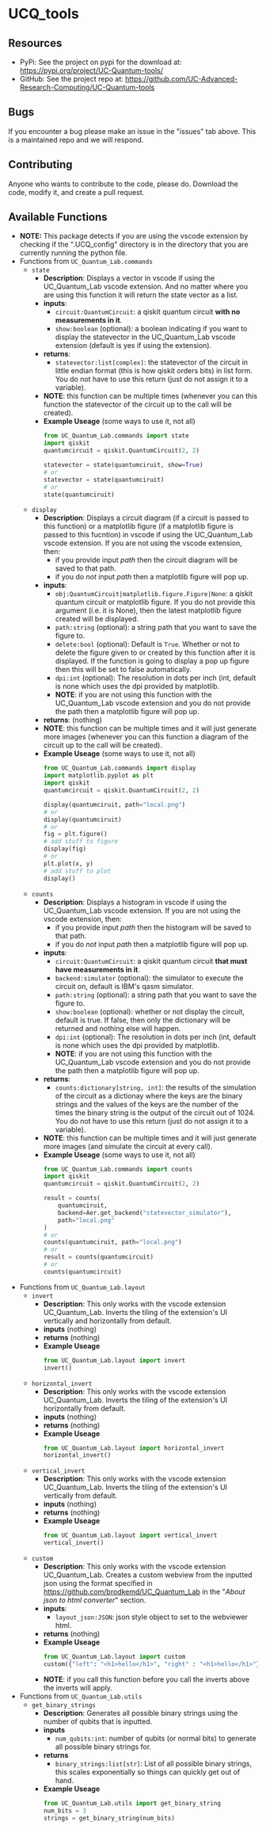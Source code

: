 # UCQ_tools
## Resources
- PyPi: See the project on pypi for the download at: https://pypi.org/project/UC-Quantum-tools/
- GitHub: See the project repo at: https://github.com/UC-Advanced-Research-Computing/UC-Quantum-tools

## Bugs
If you encounter a bug please make an issue in the "issues" tab above. This is a maintained repo and we will respond.

## Contributing
Anyone who wants to contribute to the code, please do. Download the code, modify it, and create a pull request.

## Available Functions
- **NOTE:** This package detects if you are using the vscode extension by checking if the ".UCQ_config" directory is in the directory that you are currently running the python file.
- Functions from `UC_Quantum_Lab.commands`
    - `state`
        - **Description**: Displays a vector in vscode if using the UC_Quantum_Lab vscode extension. And no matter where you are using this function it will return the state vector as a list.
        - **inputs**:
            - `circuit:QuantumCircuit`: a qiskit quantum circuit **with no measurements in it**.
            - `show:boolean` (optional): a boolean indicating if you want to display the statevector in the UC_Quantum_Lab vscode extension (default is yes if using the extension).
        - **returns**:
            - `statevector:list[complex]`: the statevector of the circuit in little endian format (this is how qiskit orders bits) in list form. You do not have to use this return (just do not assign it to a variable).
        - **NOTE**: this function can be multiple times (whenever you can this function the statevector of the circuit up to the call will be created).
        - **Example Useage** (some ways to use it, not all)
            ```python
            from UC_Quantum_Lab.commands import state
            import qiskit
            quantumcircuit = qiskit.QuantumCircuit(2, 2)

            statevector = state(quantumciruit, show=True)
            # or 
            statevector = state(quantumciruit)
            # or 
            state(quantumciruit)
            ```
    - `display`
        - **Description**: Displays a circuit diagram (if a circuit is passed to this function) or a matplotlib figure (if a matplotlib figure is passed to this fucntion) in vscode if using the UC_Quantum_Lab vscode extension. If you are not using the vscode extension, then:
            - if you provide input *path* then the circuit diagram will be saved to that path.
            - if you do *not* input *path* then a matplotlib figure will pop up.
        - **inputs**:
            - `obj:QuantumCircuit|matplotlib.figure.Figure|None`: a qiskit quantum circuit or matplotlib figure. If you do not provide this argument (i.e. it is None), then the latest matplotlib figure created will be displayed.
            - `path:string` (optional): a string path that you want to save the figure to.
            - `delete:bool` (optional): Default is `True`. Whether or not to delete the figure given to or created by this function after it is displayed. If the function is going to display a pop up figure then this will be set to false automatically.
            - `dpi:int` (optional): The resolution in dots per inch (int, default is none which uses the dpi provided by matplotlib.
            - **NOTE**: if you are not using this function with the UC_Quantum_Lab vscode extension and you do not provide the path then a matplotlib figure will pop up.
        - **returns**: (nothing)
        - **NOTE**: this function can be multiple times and it will just generate more images (whenever you can this function a diagram of the circuit up to the call will be created).
        - **Example Useage** (some ways to use it, not all)
            ```python
            from UC_Quantum_Lab.commands import display
            import matplotlib.pyplot as plt
            import qiskit
            quantumcircuit = qiskit.QuantumCircuit(2, 2)

            display(quantumciruit, path="local.png")
            # or 
            display(quantumciruit)
            # or
            fig = plt.figure()
            # add stuff to figure
            display(fig)
            # or
            plt.plot(x, y)
            # add stuff to plot
            display()
            ```
    - `counts`
        - **Description**: Displays a histogram in vscode if using the UC_Quantum_Lab vscode extension. If you are not using the vscode extension, then:
            - if you provide input *path* then the histogram will be saved to that path.
            - if you do *not* input *path* then a matplotlib figure will pop up.
        - **inputs**:
            - `circuit:QuantumCircuit`: a qiskit quantum circuit **that must have measurements in it**.
            - `backend:simulator` (optional): the simulator to execute the circuit on, default is IBM's qasm simulator. 
            - `path:string` (optional): a string path that you want to save the figure to. 
            - `show:boolean` (optional): whether or not display the circuit, default is true. If false, then only the dictionary will be returned and nothing else will happen.
            - `dpi:int` (optional): The resolution in dots per inch (int, default is none which uses the dpi provided by matplotlib.
            - **NOTE**: if you are not using this function with the UC_Quantum_Lab vscode extension and you do not provide the path then a matplotlib figure will pop up.
        - **returns**:
            - `counts:dictionary[string, int]`: the results of the simulation of the circuit as a dictionay where the keys are the binary strings and the values of the keys are the number of the times the binary string is the output of the circuit out of 1024. You do not have to use this return (just do not assign it to a variable).
        - **NOTE**: this function can be multiple times and it will just generate more images (and simulate the circuit at every call).
        - **Example Useage** (some ways to use it, not all)
            ```python
            from UC_Quantum_Lab.commands import counts
            import qiskit
            quantumcircuit = qiskit.QuantumCircuit(2, 2)

            result = counts(
                quantumciruit, 
                backend=Aer.get_backend("statevector_simulator"),
                path="local.png"
            )
            # or 
            counts(quantumciruit, path="local.png")
            # or
            result = counts(quantumcircuit)
            # or
            counts(quantumcircuit)
            ```
- Functions from `UC_Quantum_Lab.layout`
    - `invert`
        - **Description**: This only works with the vscode extension UC_Quantum_Lab. Inverts the tiling of the extension's UI vertically and horizontally from default.
        - **inputs** (nothing)
        - **returns** (nothing)
        - **Example Useage**
            ```python
            from UC_Quantum_Lab.layout import invert
            invert()
            ```
    - `horizontal_invert`
        - **Description**: This only works with the vscode extension UC_Quantum_Lab. Inverts the tiling of the extension's UI horizontally from default.
        - **inputs** (nothing)
        - **returns** (nothing)
        - **Example Useage**
            ```python
            from UC_Quantum_Lab.layout import horizontal_invert
            horizontal_invert()
            ```
    - `vertical_invert`
        - **Description**: This only works with the vscode extension UC_Quantum_Lab. Inverts the tiling of the extension's UI vertically from default.
        - **inputs** (nothing)
        - **returns** (nothing)
        - **Example Useage**
            ```python
            from UC_Quantum_Lab.layout import vertical_invert
            vertical_invert()
            ```
    - `custom`
        - **Description**: This only works with the vscode extension UC_Quantum_Lab. Creates a custom webview from the inputted json using the format specified in https://github.com/brodkemd/UC_Quantum_Lab in the "*About json to html converter*" section.
        - **inputs**:
            - `layout_json:JSON`: json style object to set to the webviewer html.
        - **returns** (nothing)
        - **Example Useage**
            ```python
            from UC_Quantum_Lab.layout import custom
            custom({"left": "<h1>hello</h1>", "right" : "<h1>hello</h1>"})
            ```
        - **NOTE**: if you call this function before you call the inverts above the inverts will apply.
- Functions from `UC_Quantum_Lab.utils`
    - `get_binary_strings`
        - **Description**: Generates all possible binary strings using the number of qubits that is inputted.
        - **inputs**
            - `num_qubits:int`: number of qubits (or normal bits) to generate all possible binary strings for. 
        - **returns**
            - `binary_strings:list[str]`: List of all possible binary strings, this scales exponentially so things can quickly get out of hand.
        - **Example Useage**
            ```python
            from UC_Quantum_Lab.utils import get_binary_string
            num_bits = 3
            strings = get_binary_string(num_bits)
            ```

